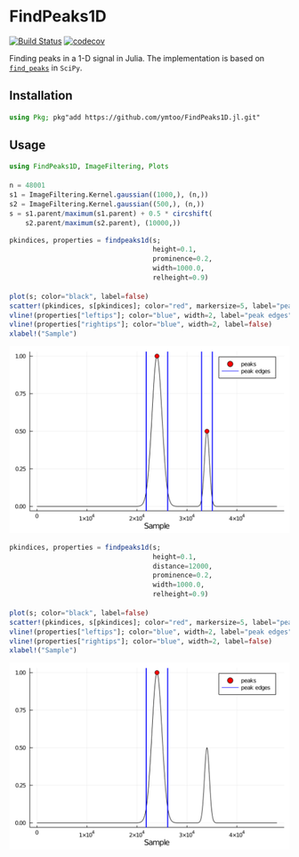 # FindPeaks1D
[![Build Status](https://travis-ci.org/ymtoo/FindPeaks1D.jl.svg?branch=master)](https://travis-ci.org/ymtoo/FindPeaks1D.jl)
[![codecov](https://codecov.io/gh/ymtoo/FindPeaks1D.jl/branch/master/graph/badge.svg)](https://codecov.io/gh/ymtoo/FindPeaks1D.jl)


Finding peaks in a 1-D signal in Julia. The implementation is based on [`find_peaks`](https://docs.scipy.org/doc/scipy/reference/generated/scipy.signal.find_peaks.html) in `SciPy`.

## Installation
```julia
using Pkg; pkg"add https://github.com/ymtoo/FindPeaks1D.jl.git"
```

## Usage
```julia
using FindPeaks1D, ImageFiltering, Plots

n = 48001
s1 = ImageFiltering.Kernel.gaussian((1000,), (n,))
s2 = ImageFiltering.Kernel.gaussian((500,), (n,))
s = s1.parent/maximum(s1.parent) + 0.5 * circshift(
    s2.parent/maximum(s2.parent), (10000,))
```
```julia
pkindices, properties = findpeaks1d(s; 
                                    height=0.1, 
                                    prominence=0.2, 
                                    width=1000.0, 
                                    relheight=0.9)

plot(s; color="black", label=false)
scatter!(pkindices, s[pkindices]; color="red", markersize=5, label="peaks")
vline!(properties["leftips"]; color="blue", width=2, label="peak edges")
vline!(properties["rightips"]; color="blue", width=2, label=false)
xlabel!("Sample")
```
![window](peaks-1.svg)
```julia
pkindices, properties = findpeaks1d(s; 
                                    height=0.1, 
                                    distance=12000, 
                                    prominence=0.2, 
                                    width=1000.0, 
                                    relheight=0.9)

plot(s; color="black", label=false)
scatter!(pkindices, s[pkindices]; color="red", markersize=5, label="peaks")
vline!(properties["leftips"]; color="blue", width=2, label="peak edges")
vline!(properties["rightips"]; color="blue", width=2, label=false)
xlabel!("Sample")
```
![window](peaks-2.svg)